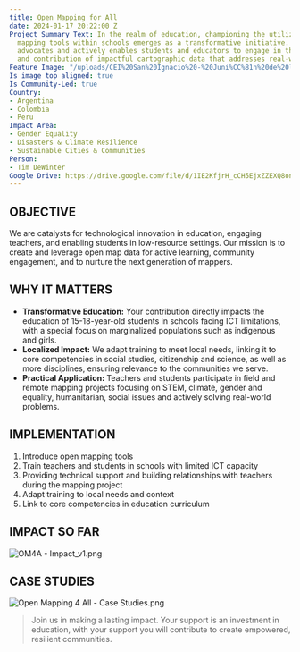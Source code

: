 ```yaml
---
title: Open Mapping for All
date: 2024-01-17 20:22:00 Z
Project Summary Text: In the realm of education, championing the utilization of open
  mapping tools within schools emerges as a transformative initiative. The OM4A initiative
  advocates and actively enables students and educators to engage in the creation
  and contribution of impactful cartographic data that addresses real-world issues.
Feature Image: "/uploads/CEI%20San%20Ignacio%20-%20Juni%CC%81n%20de%20los%20Andes,%20Argentina.png"
Is image top aligned: true
Is Community-Led: true
Country:
- Argentina
- Colombia
- Peru
Impact Area:
- Gender Equality
- Disasters & Climate Resilience
- Sustainable Cities & Communities
Person:
- Tim DeWinter
Google Drive: https://drive.google.com/file/d/1IE2KfjrH_cCH5EjxZZEXQ8on_Y2wkio1/view?usp=sharing
---
```


## OBJECTIVE
We are catalysts for technological innovation in education, engaging teachers, and enabling students in low-resource settings. Our mission is to create and leverage open map data for active learning, community engagement, and to nurture the next generation of mappers.

## WHY IT MATTERS
* **Transformative Education:** Your contribution directly impacts the education of 15-18-year-old students in schools facing ICT limitations, with a special focus on marginalized populations such as indigenous and girls.
* **Localized Impact:** We adapt training to meet local needs, linking it to core competencies in social studies, citizenship and science, as well as more disciplines, ensuring relevance to the communities we serve.
* **Practical Application:** Teachers and students participate in field and remote mapping projects focusing on STEM, climate, gender and equality, humanitarian, social issues and actively solving real-world problems.


## IMPLEMENTATION
1. Introduce open mapping tools
2. Train teachers and students in schools with limited ICT capacity
3. Providing technical support and building relationships with teachers during the mapping project
4. Adapt training to local needs and context
5. Link to core competencies in education curriculum


## IMPACT SO FAR
![OM4A - Impact_v1.png](/uploads/OM4A%20-%20Impact_v1.png)


## CASE STUDIES
![Open Mapping 4 All - Case Studies.png](/uploads/Open%20Mapping%204%20All%20-%20Case%20Studies.png)


> Join us in making a lasting impact. Your support is an investment in education, with your support you will contribute to create empowered, resilient communities.